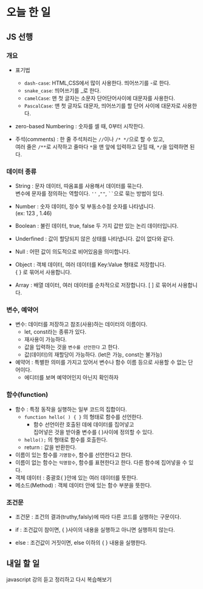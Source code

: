 # 오늘 한 일

## JS 선행 

### 개요

- 표기법
  - `dash-case`: HTML,CSS에서 많이 사용한다. 띄어쓰기를 -로 한다.
  - `snake_case`: 띄어쓰기를 _로 한다.
  - `camelCase`: 맨 첫 글자는 소문자 단어단어사이에 대문자를 사용한다.
  - `PascalCase`: 맨 첫 글자도 대문자, 띄어쓰기를 할 단어 사이에 대문자로 사용한다.

- zero-based Numbering : 숫자를 셀 때, 0부터 시작한다.

- 주석(comments) : 한 줄 주석처리는 `//`이나 `/* */`으로 할 수 있고,  
여러 줄은 `/**`로 시작하고 줄마다 `*`을 맨 앞에 입력하고 닫힐 때, `*/`을 입력하면 된다.


### 데이터 종류

- String : 문자 데이터, 따옴표를 사용해서 데이터를 묶는다.  
변수에 문자를 정의하는 역할이다. `''` ,`""`, ` `` `으로 묶는 방법이 있다.

- Number : 숫자 데이터, 정수 및 부동소수점 숫자를 나타냅니다.  
(ex: 123 , 1.46)

- Boolean : 불린 데이터, true, false 두 가지 값만 있는 논리 데이터입니다.

- Underfined : 값이 할당되지 않은 상태를 나타냅니다.  값이 없다와 같다.

- Null : 어떤 값이 의도적으로 비어있음을 의미합니다.

- Object : 객체 데이터, 여러 데이터를 Key:Value 형태로 저장합니다.  
{ } 로 묶어서 사용합니다.

- Array : 배열 데이터, 여러 데이터를 순차적으로 저장합니다. [ ] 로 묶어서 사용합니다.


### 변수, 예약어

- 변수: 데이터를 저장하고 참조(사용)하는 데이터의 이름이다.
  - let, const라는 종류가 있다.
  - 재사용이 가능하다.
  - 값을 입력하는 것을 `변수를 선언한다` 고 한다.
  - 값(데이터)의 재할당이 가능하다. (let은 가능, const는 불가능)
- 예약어 : 특별한 의미를 가지고 있어서 변수나 함수 이름 등으로 사용할 수 없는 단어이다. 
  - 에디터를 보며 예약어인지 아닌지 확인하자

### 함수(function)

- 함수 : 특정 동작을 실행하는 일부 코드의 집합이다.
  - `function hello( ) { }` 의 형태로 함수를 선언한다.
    - 함수 선언이란 호출된 데에 데이터를 집어넣고  
      집어넣은 것을 받아줄 변수를 ( )사이에 정의할 수 있다.
  - `hello();` 의 형태로 함수를  호출한다.
  - return : 값을 반환한다. 
- 이름이 있는 함수를 `기명함수`, 함수를 선언한다고 한다.
- 이름이 없는 함수는 `익명함수`, 함수를 표현한다고 한다. 다른 함수에 집어넣을 수 있다.
- 객체 데이터 : 중괄호{ }안에 있는 여러 데이터를 뜻한다.
- 메소드(Method) : 객체 데이터 안에 있는 함수 부분을 뜻한다.
  

### 조건문

- 조건문 : 조건의 결과(truthy,falsly)에 따라 다른 코드를 실행하는 구문이다.

- if : 조건값이 참이면, { }사이의 내용을 실행하고 아니면 실행하지 않는다.

- else : 조건값이 거짓이면, else 이하의 { } 내용을 실행한다.


## 내일 할 일

javascript 강의 듣고 정리하고 다시 복습해보기 
